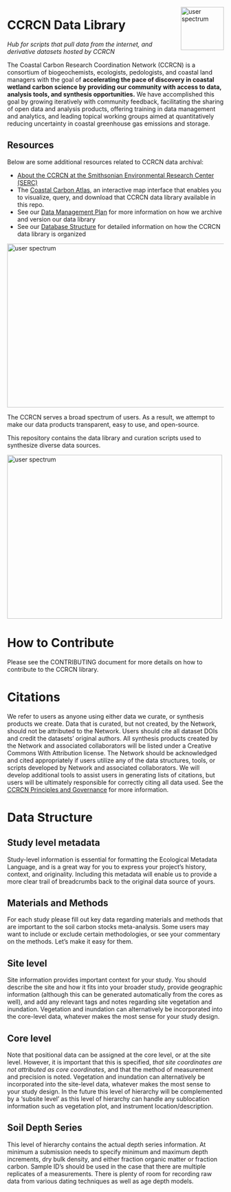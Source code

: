 <p> <img src="https://github.com/Smithsonian/CCRCN-Data-Library/blob/master/docs/images/CCRCN icon.png?raw=true" alt="user spectrum" width=100 height=100 style="float:right;"> </img></p>

# CCRCN Data Library
_Hub for scripts that pull data from the internet, and derivative datasets hosted by CCRCN_


The Coastal Carbon Research Coordination Network (CCRCN) is a consortium of biogeochemists, ecologists, pedologists, and coastal land managers with the goal of **accelerating the pace of discovery in coastal wetland carbon science by providing our community with access to data, analysis tools, and synthesis opportunities.** We have accomplished this goal by growing iteratively with community feedback, facilitating the sharing of open data and analysis products, offering training in data management and analytics, and leading topical working groups aimed at quantitatively reducing uncertainty in coastal greenhouse gas emissions and storage.

## Resources
Below are some additional resources related to CCRCN data archival:
- [About the CCRCN at the Smithsonian Environmental Research Center (SERC)](https://serc.si.edu/coastalcarbon)
- The [Coastal Carbon Atlas](https://ccrcn.shinyapps.io/CoastalCarbonAtlas/), an interactive map interface that enables you to visualize, query, and download that CCRCN data library available in this repo.
- See our [Data Management Plan](https://serc.si.edu/coastalcarbon/data-management-plan) for more information on how we archive and version our data library 
- See our [Database Structure](https://serc.si.edu/coastalcarbon/database-structure) for detailed information on how the CCRCN data library is organized

<img src="https://github.com/Smithsonian/CCRCN-Data-Library/blob/master/docs/images/spectrum_of_users.PNG?raw=true" alt="user spectrum" width=700 height=380>

The CCRCN serves a broad spectrum of users. As a result, we attempt to make our data products transparent, easy to use, and open-source.

This repository contains the data library and curation scripts used to synthesize diverse data sources.

<img src="https://github.com/Smithsonian/CCRCN-Data-Library/blob/master/docs/images/CCRCN_network_activities.PNG?raw=true" alt="user spectrum" width=500 height=380>

# How to Contribute

Please see the CONTRIBUTING document for more details on how to contribute to the CCRCN library.

# Citations

We refer to users as anyone using either data we curate, or synthesis products we create. Data that is curated, but not created, by the Network, should not be attributed to the Network. Users should cite all dataset DOIs and credit the datasets’ original authors. All synthesis products created by the Network and associated collaborators will be listed under a Creative Commons With Attribution license. The Network should be acknowledged and cited appropriately if users utilize any of the data structures, tools, or scripts developed by Network and associated collaborators. We will develop additional tools to assist users in generating lists of citations, but users will be ultimately responsible for correctly citing all data used. See the [CCRCN Principles and Governance](https://serc.si.edu/coastalcarbon/principles-and-governance) for more information.

# Data Structure

## Study level metadata
Study-level information is essential for formatting the Ecological Metadata Language, and is a great way for you to express your project’s history, context, and originality. Including this metadata will enable us to provide a more clear trail of breadcrumbs back to the original data source of yours.

## Materials and Methods
For each study please fill out key data regarding materials and methods that are important to the soil carbon stocks meta-analysis. Some users may want to include or exclude certain methodologies, or see your commentary on the methods. Let’s make it easy for them.

## Site level
Site information provides important context for your study. You should describe the site and how it fits into your broader study, provide geographic information (although this can be generated automatically from the cores as well), and add any relevant tags and notes regarding site vegetation and inundation. Vegetation and inundation can alternatively be incorporated into the core-level data, whatever makes the most sense for your study design.

## Core level
Note that positional data can be assigned at the core level, or at the site level. However, it is important that this is specified, _that site coordinates are not attributed as core coordinates_, and that the method of measurement and precision is noted. Vegetation and inundation can alternatively be incorporated into the site-level data, whatever makes the most sense to your study design. In the future this level of hierarchy will be complemented by a ‘subsite level’ as this level of hierarchy can handle any sublocation information such as vegetation plot, and instrument location/description.

## Soil Depth Series
This level of hierarchy contains the actual depth series information. At minimum a submission needs to specify minimum and maximum depth increments, dry bulk density, and either fraction organic matter or fraction carbon. Sample ID’s should be used in the case that there are multiple replicates of a measurements. There is plenty of room for recording raw data from various dating techniques as well as age depth models.


